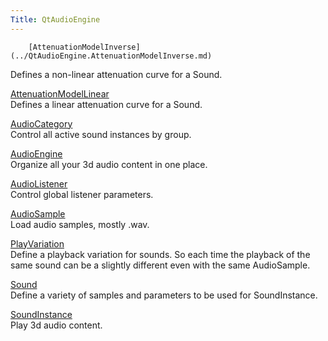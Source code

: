 ```yaml
---
Title: QtAudioEngine
---
```

        [AttenuationModelInverse](../QtAudioEngine.AttenuationModelInverse.md)  
Defines a non-linear attenuation curve for a Sound.

[AttenuationModelLinear](../QtAudioEngine.AttenuationModelLinear.md)  
Defines a linear attenuation curve for a Sound.

[AudioCategory](../QtAudioEngine.AudioCategory.md)  
Control all active sound instances by group.

[AudioEngine](../QtAudioEngine.AudioEngine.md)  
Organize all your 3d audio content in one place.

[AudioListener](../QtAudioEngine.AudioListener.md)  
Control global listener parameters.

[AudioSample](../QtAudioEngine.AudioSample.md)  
Load audio samples, mostly .wav.

[PlayVariation](../QtAudioEngine.PlayVariation.md)  
Define a playback variation for sounds. So each time the playback of the same sound can be a slightly different even with the same AudioSample.

[Sound](../QtAudioEngine.Sound.md)  
Define a variety of samples and parameters to be used for SoundInstance.

[SoundInstance](../QtAudioEngine.SoundInstance.md)  
Play 3d audio content.

